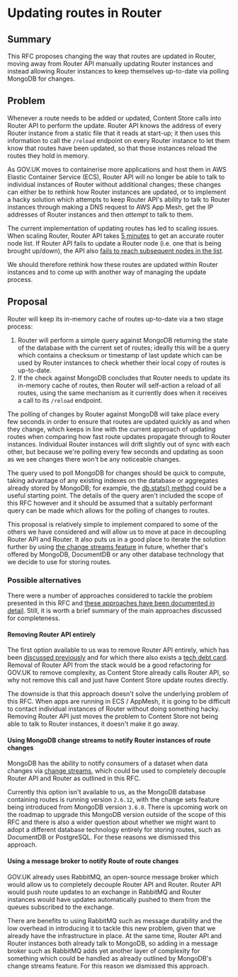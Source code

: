# Updating routes in Router

## Summary

This RFC proposes changing the way that routes are updated in Router, moving away from Router API manually updating Router instances and instead allowing Router instances to keep themselves up-to-date via polling MongoDB for changes.

## Problem

Whenever a route needs to be added or updated, Content Store calls into Router API to perform the update. Router API knows the address of every Router instance from a static file that it reads at start-up; it then uses this information to call the `/reload` endpoint on every Router instance to let them know that routes have been updated, so that those instances reload the routes they hold in memory.

As GOV.UK moves to containerise more applications and host them in AWS Elastic Container Service (ECS), Router API will no longer be able to talk to individual instances of Router without additional changes; these changes can either be to rethink how Router instances are updated, or to implement a hacky solution which attempts to keep Router API's ability to talk to Router instances through making a DNS request to AWS App Mesh, get the IP addresses of Router instances and then _attempt_ to talk to them.

The current implementation of updating routes has led to scaling issues. When scaling Router, Router API takes [5 minutes][] to get an accurate router node list. If Router API fails to update a Router node (i.e. one that is being brought up/down), the API also [fails to reach subsequent nodes in the list][].

We should therefore rethink how these routes are updated within Router instances and to come up with another way of managing the update process.

[5 minutes]: https://github.com/alphagov/govuk-puppet/blob/84689ae2c36bbc7740da6a8d70c7f4e04d0e2357/modules/govuk/manifests/apps/router_api.pp#L110
[fails to reach subsequent nodes in the list]: https://github.com/alphagov/router-api/blob/2aa74d402624837c87fef136084ae66633e57d46/lib/router_reloader.rb#L46

## Proposal

Router will keep its in-memory cache of routes up-to-date via a two stage process:

  1. Router will perform a simple query against MongoDB returning the state of the database with the current set of routes; ideally this will be a query which contains a checksum or timestamp of last update which can be used by Router instances to check whether their local copy of routes is up-to-date.
  2. If the check against MongoDB concludes that Router needs to update its in-memory cache of routes, then Router will self-action a reload of all routes, using the same mechanism as it currently does when it receives a call to its `/reload` endpoint.

The polling of changes by Router against MongoDB will take place every few seconds in order to ensure that routes are updated quickly as and when they change, which keeps in line with the current approach of updating routes when comparing how fast route updates propagate through to Router instances. Individual Router instances will drift slightly out of sync with each other, but because we're polling every few seconds and updating as soon as we see changes there won't be any noticeable changes.

The query used to poll MongoDB for changes should be quick to compute, taking advantage of any existing indexes on the database or aggregates already stored by MongoDB; for example, the [db.stats() method](https://docs.mongodb.com/manual/reference/method/db.stats/) could be a useful starting point. The details of the query aren't included the scope of this RFC however and it should be assumed that a suitably performant query can be made which allows for the polling of changes to routes.

This proposal is relatively simple to implement compared to some of the others we have considered and will allow us to move at pace in decoupling Router API and Router. It also puts us in a good place to iterate the solution further by using [the change streams feature](#using-mongodb-change-streams-to-notify-router-instances-of-route-changes) in future, whether that's offered by MongoDB, DocumentDB or any other database technology that we decide to use for storing routes.

### Possible alternatives

There were a number of approaches considered to tackle the problem presented in this RFC and [these approaches have been documented in detail](https://docs.google.com/document/d/1gGRWTmhfcfU1jfBDWYMiDa-6G64tRNdPFI3BLcbCxWc/edit#). Still, it is worth a brief summary of the main approaches discussed for completeness.

#### Removing Router API entirely

The first option available to us was to remove Router API entirely, which has been [discussed previously](https://github.com/alphagov/govuk-rfcs/pull/72) and for which there also exists a [tech debt card](https://trello.com/c/MOuw5ke0). Removal of Router API from the stack would be a good refactoring for GOV.UK to remove complexity, as Content Store already calls Router API, so why not remove this call and just have Content Store update routes directly.

The downside is that this approach doesn't solve the underlying problem of this RFC. When apps are running in ECS / AppMesh, it is going to be difficult to contact individual instances of Router without doing something hacky. Removing Router API just moves the problem to Content Store not being able to talk to Router instances, it doesn't make it go away.

#### Using MongoDB change streams to notify Router instances of route changes

MongoDB has the ability to notify consumers of a dataset when data changes via [change streams](https://docs.mongodb.com/manual/changeStreams/), which could be used to completely decouple Router API and Router as outlined in this RFC.

Currently this option isn't available to us, as the MongoDB database containing routes is running version `2.6.12`, with the change sets feature being introduced from MongoDB version `3.6.0`. There is upcoming work on the roadmap to upgrade this MongoDB version outside of the scope of this RFC and there is also a wider question about whether we might want to adopt a different database technology entirely for storing routes, such as DocumentDB or PostgreSQL. For these reasons we dismissed this approach.

#### Using a message broker to notify Route of route changes

GOV.UK already uses RabbitMQ, an open-source message broker which would allow us to completely decouple Router API and Router. Router API would push route updates to an exchange in RabbitMQ and Router instances would have updates automatically pushed to them from the queues subscribed to the exchange.

There are benefits to using RabbitMQ such as message durability and the low overhead in introducing it to tackle this new problem, given that we already have the infrastructure in place. At the same time, Router API and Router instances both already talk to MongoDB, so adding in a message broker such as RabbitMQ adds yet another layer of complexity for something which could be handled as already outlined by MongoDB's change streams feature. For this reason we dismissed this approach.
